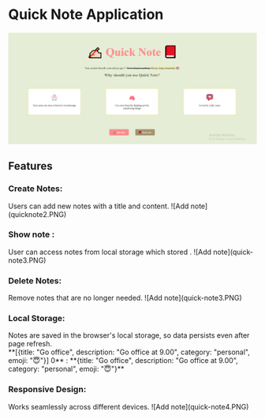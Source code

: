 <h1>Quick Note Application</h1>

![Quick note application](quick-note1.PNG)

<h2>Features</h2>
<h3>Create Notes:</h3> Users can add new notes with a title and content.
![Add note](quicknote2.PNG)
<h3>Show note :</h3> User can access notes from local storage which  stored .
![Add note](quick-note3.PNG)
<h3>Delete Notes:</h3> Remove notes that are no longer needed.
![Add note](quick-note3.PNG)
<h3>Local Storage:</h3> 
Notes are saved in the browser's local storage, so data persists even after page refresh.<br>
**[{title: "Go office", description: "Go office at 9.00", category: "personal", emoji: "😇"}]
0**
: 
**{title: "Go office", description: "Go office at 9.00", category: "personal", emoji: "😇"}**
<h3>Responsive Design:</h3> Works seamlessly across different devices.
![Add note](quick-note4.PNG)
